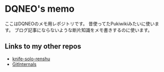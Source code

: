 # DQNEO's memo

ここはDQNEOのメモ用レポジトリです。
昔使ってたPukiwikiみたいに使います。
ブログ記事にならないような断片知識をメモ書きするのに使います。

## Links to my other repos

* [knife-solo-renshu](https://github.com/DQNEO/knife-solo-renshu)
* [GitInternals](https://github.com/DQNEO/GitInternals)
